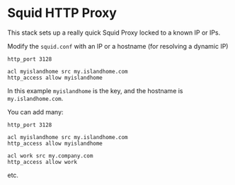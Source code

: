 # Squid HTTP Proxy

This stack sets up a really quick Squid Proxy locked to a known IP or IPs.

Modify the `squid.conf` with an IP or a hostname (for resolving a dynamic IP)

```
http_port 3128

acl myislandhome src my.islandhome.com
http_access allow myislandhome
```

In this example `myislandhome` is the key, and the hostname is `my.islandhome.com`.

You can add many:

```
http_port 3128

acl myislandhome src my.islandhome.com
http_access allow myislandhome

acl work src my.company.com
http_access allow work
```

etc.